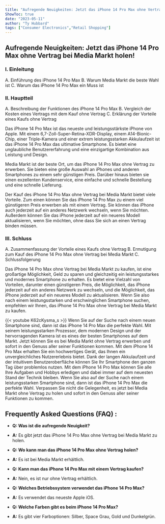 ```yaml
---
title: "Aufregende Neuigkeiten: Jetzt das iPhone 14 Pro Max ohne Vertrag bei Media Markt holen!"
ShowToc: true 
date: "2023-05-11"
author: "Ty Hubbard" 
tags: ["Consumer Electronics","Retail Shopping"]
---
```

## Aufregende Neuigkeiten: Jetzt das iPhone 14 Pro Max ohne Vertrag bei Media Markt holen!

### I. Einleitung
A. Einführung des iPhone 14 Pro Max
B. Warum Media Markt die beste Wahl ist
C. Warum das iPhone 14 Pro Max ein Muss ist

### II. Hauptteil
A. Beschreibung der Funktionen des iPhone 14 Pro Max
B. Vergleich der Kosten eines Vertrags mit dem Kauf ohne Vertrag
C. Erklärung der Vorteile eines Kaufs ohne Vertrag

Das iPhone 14 Pro Max ist das neueste und leistungsstärkste iPhone von Apple. Mit einem 6,7-Zoll-Super-Retina-XDR-Display, einem A14-Bionic-Chip, einer Triple-Kamera und einer extrem leistungsstarken Akkulaufzeit ist das iPhone 14 Pro Max das ultimative Smartphone. Es bietet eine unglaubliche Benutzererfahrung und eine einzigartige Kombination aus Leistung und Design.

Media Markt ist der beste Ort, um das iPhone 14 Pro Max ohne Vertrag zu erwerben. Sie bieten eine große Auswahl an iPhones und anderen Smartphones zu einem sehr günstigen Preis. Darüber hinaus bieten sie einen exzellenten Kundenservice, eine einfache und schnelle Bestellung und eine schnelle Lieferung.

Der Kauf des iPhone 14 Pro Max ohne Vertrag bei Media Markt bietet viele Vorteile. Zum einen können Sie das iPhone 14 Pro Max zu einem viel günstigeren Preis erwerben als mit einem Vertrag. Sie können das iPhone auch jederzeit auf ein anderes Netzwerk wechseln, wenn Sie möchten. Außerdem können Sie das iPhone jederzeit auf ein neueres Modell aktualisieren, wenn Sie möchten, ohne dass Sie sich an einen Vertrag binden müssen.

### III. Schluss
A. Zusammenfassung der Vorteile eines Kaufs ohne Vertrag
B. Ermutigung zum Kauf des iPhone 14 Pro Max ohne Vertrag bei Media Markt
C. Schlussfolgerung

Das iPhone 14 Pro Max ohne Vertrag bei Media Markt zu kaufen, ist eine großartige Möglichkeit, Geld zu sparen und gleichzeitig ein leistungsstarkes und modernes Smartphone zu erhalten. Es bietet eine Vielzahl von Vorteilen, darunter einen günstigeren Preis, die Möglichkeit, das iPhone jederzeit auf ein anderes Netzwerk zu wechseln, und die Möglichkeit, das iPhone jederzeit auf ein neueres Modell zu aktualisieren. Wenn Sie also nach einem leistungsstarken und erschwinglichen Smartphone suchen, empfehlen wir Ihnen, das iPhone 14 Pro Max ohne Vertrag bei Media Markt zu kaufen.

{{< youtube K62cKysma_s >}} 
Wenn Sie auf der Suche nach einem neuen Smartphone sind, dann ist das iPhone 14 Pro Max die perfekte Wahl. Mit seinem leistungsstarken Prozessor, dem modernen Design und der hervorragenden Kamera ist es eines der besten Smartphones auf dem Markt. Jetzt können Sie es bei Media Markt ohne Vertrag erwerben und sofort in den Genuss aller seiner Funktionen kommen. Mit dem iPhone 14 Pro Max erhalten Sie ein hochwertiges Gerät, das Ihnen ein unvergleichliches Nutzererlebnis bietet. Dank der langen Akkulaufzeit und der intuitivem Benutzeroberfläche können Sie Ihr Smartphone den ganzen Tag über problemlos nutzen. Mit dem iPhone 14 Pro Max können Sie alle Ihre Aufgaben und Hobbys erledigen und dabei immer auf dem neuesten Stand der Technik bleiben. Wenn Sie also auf der Suche nach einem leistungsstarken Smartphone sind, dann ist das iPhone 14 Pro Max die perfekte Wahl. Verpassen Sie nicht die Gelegenheit, es jetzt bei Media Markt ohne Vertrag zu holen und sofort in den Genuss aller seiner Funktionen zu kommen.

## Frequently Asked Questions (FAQ) :
- **Q: Was ist die aufregende Neuigkeit?**
- **A:** Es gibt jetzt das iPhone 14 Pro Max ohne Vertrag bei Media Markt zu holen.

- **Q: Wo kann man das iPhone 14 Pro Max ohne Vertrag holen?**
- **A:** Es ist bei Media Markt erhältlich.

- **Q: Kann man das iPhone 14 Pro Max mit einem Vertrag kaufen?**
- **A:** Nein, es ist nur ohne Vertrag erhältlich.

- **Q: Welches Betriebssystem verwendet das iPhone 14 Pro Max?**
- **A:** Es verwendet das neueste Apple iOS.

- **Q: Welche Farben gibt es beim iPhone 14 Pro Max?**
- **A:** Es gibt vier Farboptionen: Silber, Space Grau, Gold und Dunkelgrün.


